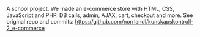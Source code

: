 A school project. We made an e-commerce store with HTML, CSS, JavaScript and PHP. DB calls, admin, AJAX, cart, checkout and more. See original repo and commits: https://github.com/norrlandl/kunskapskontroll-2_e-commerce